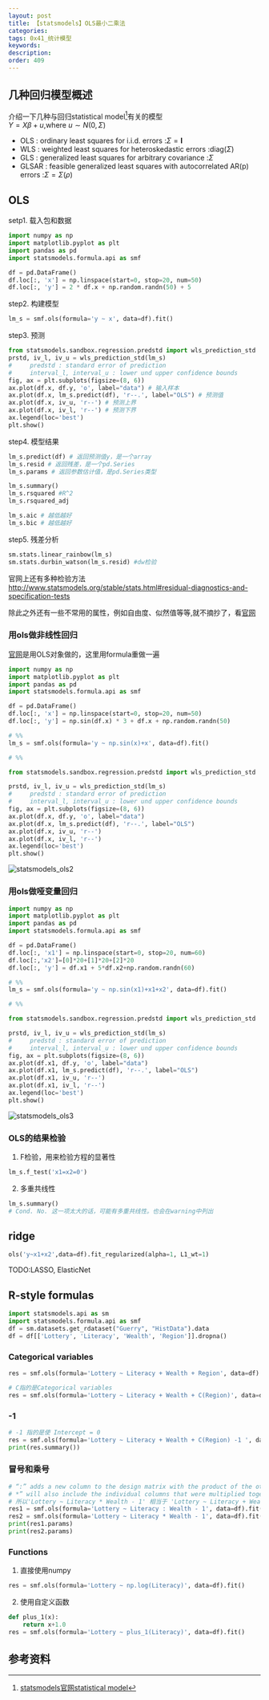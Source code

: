 ```yaml
---
layout: post
title: 【statsmodels】OLS最小二乘法
categories:
tags: 0x41_统计模型
keywords:
description:
order: 409
---
```



## 几种回归模型概述
介绍一下几种与回归statistical model[^statsmodels]有关的模型  
$Y=X\beta +u$,where $u\sim N(0,\Sigma)$  
* OLS : ordinary least squares for i.i.d. errors :$\Sigma=\textbf{I}$
* WLS : weighted least squares for heteroskedastic errors :$\text{diag}(\Sigma)$
* GLS : generalized least squares for arbitrary covariance :$\Sigma$
* GLSAR : feasible generalized least squares with autocorrelated AR(p) errors
  :$\Sigma=\Sigma\left(\rho\right)$





## OLS
setp1. 载入包和数据
```py
import numpy as np
import matplotlib.pyplot as plt
import pandas as pd
import statsmodels.formula.api as smf

df = pd.DataFrame()
df.loc[:, 'x'] = np.linspace(start=0, stop=20, num=50)
df.loc[:, 'y'] = 2 * df.x + np.random.randn(50) + 5
```
step2. 构建模型
```py
lm_s = smf.ols(formula='y ~ x', data=df).fit()
```
step3. 预测  
```py
from statsmodels.sandbox.regression.predstd import wls_prediction_std
prstd, iv_l, iv_u = wls_prediction_std(lm_s)
#     predstd : standard error of prediction
#     interval_l, interval_u : lower und upper confidence bounds
fig, ax = plt.subplots(figsize=(8, 6))
ax.plot(df.x, df.y, 'o', label="data") # 输入样本
ax.plot(df.x, lm_s.predict(df), 'r--.', label="OLS") # 预测值
ax.plot(df.x, iv_u, 'r--') # 预测上界
ax.plot(df.x, iv_l, 'r--') # 预测下界
ax.legend(loc='best')
plt.show()
```
step4. 模型结果
```py
lm_s.predict(df) # 返回预测值y，是一个array
lm_s.resid # 返回残差，是一个pd.Series
lm_s.params # 返回参数估计值，是pd.Series类型

lm_s.summary()
lm_s.rsquared #R^2
lm_s.rsquared_adj

lm_s.aic # 越低越好
lm_s.bic # 越低越好
```
step5. 残差分析
```py
sm.stats.linear_rainbow(lm_s)
sm.stats.durbin_watson(lm_s.resid) #dw检验
```
官网上还有多种检验方法
http://www.statsmodels.org/stable/stats.html#residual-diagnostics-and-specification-tests  

除此之外还有一些不常用的属性，例如自由度、似然值等等,就不摘抄了，看[官网](http://www.statsmodels.org/stable/regression.html#attributes)  


### 用ols做非线性回归
[官网](https://www.statsmodels.org/stable/examples/notebooks/generated/ols.html)是用OLS对象做的，这里用formula重做一遍

```py
import numpy as np
import matplotlib.pyplot as plt
import pandas as pd
import statsmodels.formula.api as smf

df = pd.DataFrame()
df.loc[:, 'x'] = np.linspace(start=0, stop=20, num=50)
df.loc[:, 'y'] = np.sin(df.x) * 3 + df.x + np.random.randn(50)

# %%
lm_s = smf.ols(formula='y ~ np.sin(x)+x', data=df).fit()

# %%

from statsmodels.sandbox.regression.predstd import wls_prediction_std

prstd, iv_l, iv_u = wls_prediction_std(lm_s)
#     predstd : standard error of prediction
#     interval_l, interval_u : lower und upper confidence bounds
fig, ax = plt.subplots(figsize=(8, 6))
ax.plot(df.x, df.y, 'o', label="data")
ax.plot(df.x, lm_s.predict(df), 'r--.', label="OLS")
ax.plot(df.x, iv_u, 'r--')
ax.plot(df.x, iv_l, 'r--')
ax.legend(loc='best')
plt.show()
```

![statsmodels_ols2](https://github.com/guofei9987/pictures_for_blog/blob/master/machine_learning/statsmodels_ols2.jpg?raw=true)

### 用ols做哑变量回归
```py
import numpy as np
import matplotlib.pyplot as plt
import pandas as pd
import statsmodels.formula.api as smf

df = pd.DataFrame()
df.loc[:, 'x1'] = np.linspace(start=0, stop=20, num=60)
df.loc[:,'x2']=[0]*20+[1]*20+[2]*20
df.loc[:, 'y'] = df.x1 + 5*df.x2+np.random.randn(60)

# %%
lm_s = smf.ols(formula='y ~ np.sin(x1)+x1+x2', data=df).fit()

# %%

from statsmodels.sandbox.regression.predstd import wls_prediction_std

prstd, iv_l, iv_u = wls_prediction_std(lm_s)
#     predstd : standard error of prediction
#     interval_l, interval_u : lower und upper confidence bounds
fig, ax = plt.subplots(figsize=(8, 6))
ax.plot(df.x1, df.y, 'o', label="data")
ax.plot(df.x1, lm_s.predict(df), 'r--.', label="OLS")
ax.plot(df.x1, iv_u, 'r--')
ax.plot(df.x1, iv_l, 'r--')
ax.legend(loc='best')
plt.show()
```
![statsmodels_ols3](https://github.com/guofei9987/pictures_for_blog/blob/master/machine_learning/statsmodels_ols3.jpg?raw=true)

### OLS的结果检验
1. F检验，用来检验方程的显著性
```py
lm_s.f_test('x1=x2=0')
```
2. 多重共线性
```py
lm_s.summary()
# Cond. No. 这一项太大的话，可能有多重共线性。也会在warning中列出
```

## ridge
```py
ols('y~x1+x2',data=df).fit_regularized(alpha=1, L1_wt=1)
```
TODO:LASSO, ElasticNet

## R-style formulas
```py
import statsmodels.api as sm
import statsmodels.formula.api as smf
df = sm.datasets.get_rdataset("Guerry", "HistData").data
df = df[['Lottery', 'Literacy', 'Wealth', 'Region']].dropna()
```
### Categorical variables
```py
res = smf.ols(formula='Lottery ~ Literacy + Wealth + Region', data=df).fit()

# C指的是Categorical variables
res = smf.ols(formula='Lottery ~ Literacy + Wealth + C(Region)', data=df).fit()
```
### -1
```py
# -1 指的是使 Intercept = 0
res = smf.ols(formula='Lottery ~ Literacy + Wealth + C(Region) -1 ', data=df).fit()
print(res.summary())
```
### 冒号和乘号
```py
# “:” adds a new column to the design matrix with the product of the other two columns. “
# *” will also include the individual columns that were multiplied together:
# 所以'Lottery ~ Literacy * Wealth - 1' 相当于 'Lottery ~ Literacy + Wealth+Literacy : Wealth - 1'
res1 = smf.ols(formula='Lottery ~ Literacy : Wealth - 1', data=df).fit()
res2 = smf.ols(formula='Lottery ~ Literacy * Wealth - 1', data=df).fit()
print(res1.params)
print(res2.params)
```
### Functions
1. 直接使用numpy
```py
res = smf.ols(formula='Lottery ~ np.log(Literacy)', data=df).fit()
```
2. 使用自定义函数
```py
def plus_1(x):
    return x+1.0
res = smf.ols(formula='Lottery ~ plus_1(Literacy)', data=df).fit()
```


## 参考资料
[^lihang]: [李航：《统计学习方法》](https://www.weibo.com/u/2060750830?refer_flag=1005055013_)  
[^wangxiaochuan]: [王小川授课内容](https://weibo.com/hgsz2003)  
[^EM]: 我的另一篇博客[EM算法理论篇](http://www.guofei.site/2017/11/09/em.html)  
[^AppliedRegression]: 《应用回归分析》，人民大学出版社  
[^statsmodels]: [statsmodels官网statistical model](http://www.statsmodels.org/stable/regression.html#technical-documentation)
